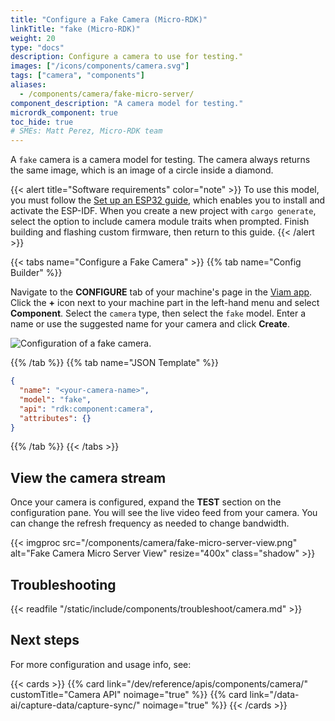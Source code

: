 ```yaml
---
title: "Configure a Fake Camera (Micro-RDK)"
linkTitle: "fake (Micro-RDK)"
weight: 20
type: "docs"
description: Configure a camera to use for testing."
images: ["/icons/components/camera.svg"]
tags: ["camera", "components"]
aliases:
  - /components/camera/fake-micro-server/
component_description: "A camera model for testing."
micrordk_component: true
toc_hide: true
# SMEs: Matt Perez, Micro-RDK team
---
```


A `fake` camera is a camera model for testing.
The camera always returns the same image, which is an image of a circle inside a diamond.

{{< alert title="Software requirements" color="note" >}}
To use this model, you must follow the [Set up an ESP32 guide](/operate/get-started/setup-micro/#build-and-flash-custom-firmware), which enables you to install and activate the ESP-IDF.
When you create a new project with `cargo generate`, select the option to include camera module traits when prompted.
Finish building and flashing custom firmware, then return to this guide.
{{< /alert >}}

{{< tabs name="Configure a Fake Camera" >}}
{{% tab name="Config Builder" %}}

Navigate to the **CONFIGURE** tab of your machine's page in the [Viam app](https://app.viam.com).
Click the **+** icon next to your machine part in the left-hand menu and select **Component**.
Select the `camera` type, then select the `fake` model.
Enter a name or use the suggested name for your camera and click **Create**.

![Configuration of a fake camera.](/components/camera/configure-fake.png)

{{% /tab %}}
{{% tab name="JSON Template" %}}

```json {class="line-numbers linkable-line-numbers"}
{
  "name": "<your-camera-name>",
  "model": "fake",
  "api": "rdk:component:camera",
  "attributes": {}
}
```

{{% /tab %}}
{{< /tabs >}}

## View the camera stream

Once your camera is configured, expand the **TEST** section on the configuration pane.
You will see the live video feed from your camera.
You can change the refresh frequency as needed to change bandwidth.

{{< imgproc src="/components/camera/fake-micro-server-view.png" alt="Fake Camera Micro Server View" resize="400x" class="shadow"  >}}

## Troubleshooting

{{< readfile "/static/include/components/troubleshoot/camera.md" >}}

## Next steps

For more configuration and usage info, see:

{{< cards >}}
{{% card link="/dev/reference/apis/components/camera/" customTitle="Camera API" noimage="true" %}}
{{% card link="/data-ai/capture-data/capture-sync/" noimage="true" %}}
{{< /cards >}}
